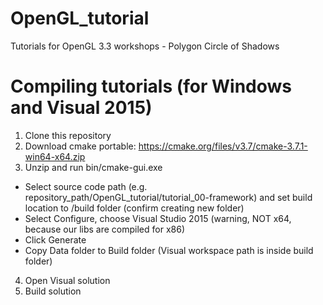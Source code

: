 # OpenGL_tutorial
Tutorials for OpenGL 3.3 workshops - Polygon Circle of Shadows

# Compiling tutorials (for Windows and Visual 2015)
1. Clone this repository
2. Download cmake portable: https://cmake.org/files/v3.7/cmake-3.7.1-win64-x64.zip
3. Unzip and run bin/cmake-gui.exe
  - Select source code path (e.g. repository_path/OpenGL_tutorial/tutorial_00-framework) and set build location to /build folder (confirm creating new folder)
  - Select Configure, choose Visual Studio 2015 (warning, NOT x64, because our libs are compiled for x86)
  - Click Generate
  - Copy Data folder to Build folder (Visual workspace path is inside build folder)
4. Open Visual solution
5. Build solution
